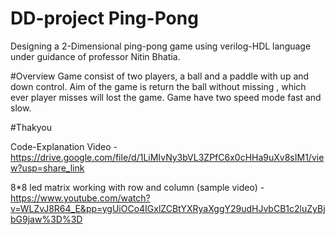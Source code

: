 # DD-project Ping-Pong
Designing a 2-Dimensional ping-pong game using verilog-HDL language under guidance of professor Nitin Bhatia.

#Overview
Game consist of two players, a ball and a paddle with up and down control. Aim of the game is return the ball without missing , which ever player misses will lost the game. Game have two speed mode fast and slow.


#Thakyou

Code-Explanation Video - https://drive.google.com/file/d/1LiMIvNy3bVL3ZPfC6x0cHHa9uXv8sIM1/view?usp=share_link

8*8 led matrix working with row and column (sample video) - https://www.youtube.com/watch?v=WLZvJ8R64_E&pp=ygUiOCo4IGxlZCBtYXRyaXggY29udHJvbCB1c2luZyBjbG9jaw%3D%3D
